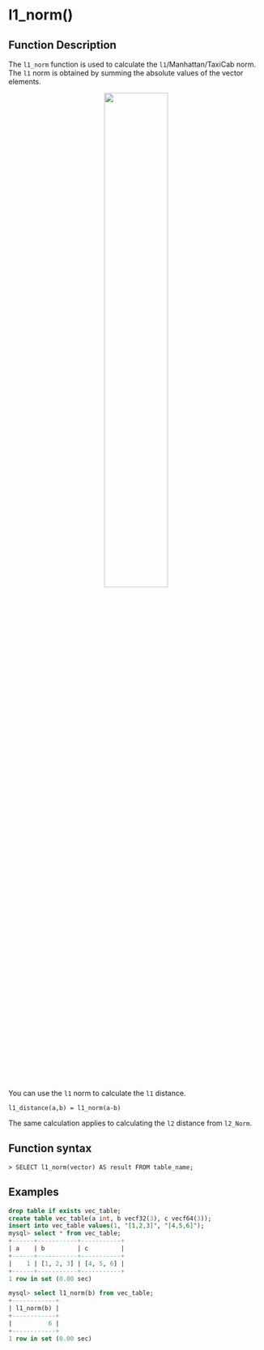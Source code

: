 # **l1_norm()**

## **Function Description**

The `l1_norm` function is used to calculate the `l1`/Manhattan/TaxiCab norm. The `l1` norm is obtained by summing the absolute values of the vector elements.

<div align="center">
<img src=https://community-shared-data-1308875761.cos.ap-beijing.myqcloud.com/artwork/docs/reference/vector/l1_norm.png?raw=true width=50% heigth=50%/>
</div>

You can use the `l1` norm to calculate the `l1` distance.

```
l1_distance(a,b) = l1_norm(a-b)
```

The same calculation applies to calculating the `l2` distance from `l2_Norm`.

## **Function syntax**

```
> SELECT l1_norm(vector) AS result FROM table_name;
```

## **Examples**

```sql
drop table if exists vec_table;
create table vec_table(a int, b vecf32(3), c vecf64(3));
insert into vec_table values(1, "[1,2,3]", "[4,5,6]");
mysql> select * from vec_table;
+------+-----------+-----------+
| a    | b         | c         |
+------+-----------+-----------+
|    1 | [1, 2, 3] | [4, 5, 6] |
+------+-----------+-----------+
1 row in set (0.00 sec)

mysql> select l1_norm(b) from vec_table;
+------------+
| l1_norm(b) |
+------------+
|          6 |
+------------+
1 row in set (0.00 sec)
```
